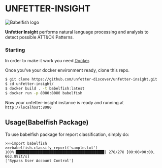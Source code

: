 # UNFETTER-INSIGHT

![Babelfish logo](http://mjmobbs.com/wp-content/uploads/2010/08/babel.jpg)

**Unfetter Insight** performs natural language processing and analysis to detect possible ATT&CK Patterns.

### Starting

In order to make it work you need [Docker](https://docs.docker.com).

Once you've your docker environment ready, clone this repo.

```sh
$ git clone https://github.com/unfetter-discover/unfetter-insight.git
$ cd unfetter-insight/
$ docker build . -t babelfish:latest
$ docker run -p 8080:8080 babelfish
```

Now your unfetter-insight instance is ready and running at `http://localhost:8080`

Usage(Babelfish Package)
-----------------------------------
To use babelfish package for report classification, simply do:
	
	>>>import babelfish
	>>>babelfish.classify_report('sample.txt')
	100%|████████████████████████████████████████| 278/278 [00:00<00:00, 663.89it/s]
	['Bypass User Account Control']
	

	